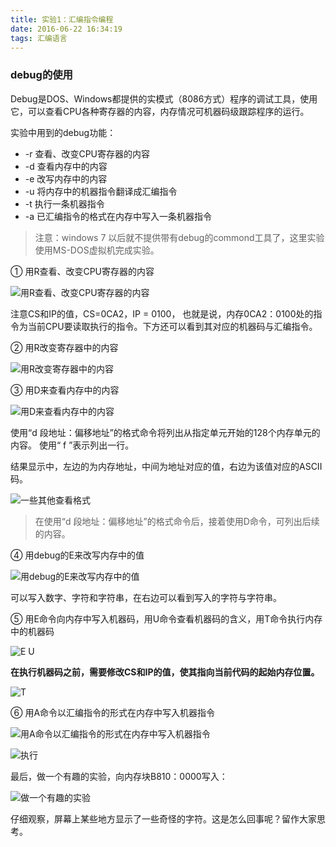 ```yaml
---
title: 实验1：汇编指令编程
date: 2016-06-22 16:34:19
tags: 汇编语言
---
```

### debug的使用
Debug是DOS、Windows都提供的实模式（8086方式）程序的调试工具，使用它，可以查看CPU各种寄存器的内容，内存情况可机器码级跟踪程序的运行。
<!-- more -->
实验中用到的debug功能：

- -r 查看、改变CPU寄存器的内容
- -d 查看内存中的内容
- -e 改写内存中的内容
- -u 将内存中的机器指令翻译成汇编指令
- -t 执行一条机器指令
- -a 已汇编指令的格式在内存中写入一条机器指令

>注意：windows 7 以后就不提供带有debug的commond工具了，这里实验使用MS-DOS虚拟机完成实验。

① 用R查看、改变CPU寄存器的内容

![用R查看、改变CPU寄存器的内容][1]

注意CS和IP的值，CS=0CA2，IP = 0100， 也就是说，内存0CA2：0100处的指令为当前CPU要读取执行的指令。下方还可以看到其对应的机器码与汇编指令。

② 用R改变寄存器中的内容

![用R改变寄存器中的内容][2]

③ 用D来查看内存中的内容

![用D来查看内存中的内容][3]

使用“d 段地址：偏移地址”的格式命令将列出从指定单元开始的128个内存单元的内容。 使用“ f ”表示列出一行。

结果显示中，左边的为内存地址，中间为地址对应的值，右边为该值对应的ASCII码。

![一些其他查看格式][4]

>在使用“d 段地址：偏移地址”的格式命令后，接着使用D命令，可列出后续的内容。

④ 用debug的E来改写内存中的值

![用debug的E来改写内存中的值][5]

可以写入数字、字符和字符串，在右边可以看到写入的字符与字符串。

⑤ 用E命令向内存中写入机器码，用U命令查看机器码的含义，用T命令执行内存中的机器码

![E U][6]

**在执行机器码之前，需要修改CS和IP的值，使其指向当前代码的起始内存位置。**

![T][7]


⑥ 用A命令以汇编指令的形式在内存中写入机器指令

![用A命令以汇编指令的形式在内存中写入机器指令][8]

![执行][9]

最后，做一个有趣的实验，向内存块B810：0000写入：

![做一个有趣的实验][10]

仔细观察，屏幕上某些地方显示了一些奇怪的字符。这是怎么回事呢？留作大家思考。

[1]: http://static.zybuluo.com/guoxs/9a4p6ax934t80z9etspmgbsb/10.png
[2]: http://static.zybuluo.com/guoxs/dj2gwgty2q74z9kein1egyrb/11.png
[3]: http://static.zybuluo.com/guoxs/uu336hqn6gibqxwnb7vas22u/12.png
[4]: http://static.zybuluo.com/guoxs/ecmcub0a1tvxqkkw1yudz2q1/13.png
[5]: http://static.zybuluo.com/guoxs/o9w7qhxew2cwzct74473fm4k/14.png
[6]: http://static.zybuluo.com/guoxs/v7o2daoh4paur50a5qrpid0y/15.png
[7]: http://static.zybuluo.com/guoxs/sf4b0ejpglqb3wuykag3idnb/16.png
[8]: http://static.zybuluo.com/guoxs/mhjlgu0ndtai90onmstzv57e/17.png
[9]: http://static.zybuluo.com/guoxs/fknk4hodomzunqf6gwjyrwcf/18.png
[10]: http://static.zybuluo.com/guoxs/2ny7437gdklwqgich33lvid5/20.png